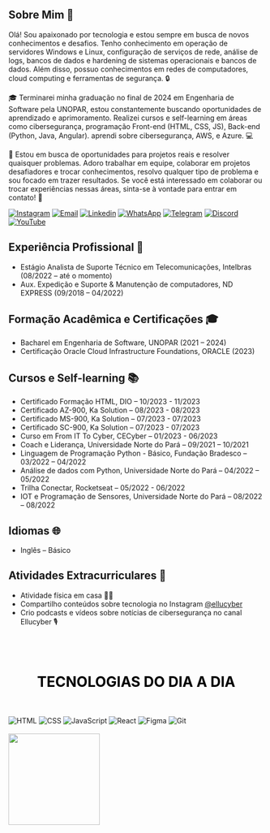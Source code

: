 <!-- MENSAGEM DE BOAS VINDAS -->

## Sobre Mim 🚀

Olá! Sou apaixonado por tecnologia e estou sempre em busca de novos conhecimentos e desafios. Tenho conhecimento em operação de servidores Windows e Linux, configuração de serviços de rede, análise de logs, bancos de dados e hardening de sistemas operacionais e bancos de dados. Além disso, possuo conhecimentos em redes de computadores, cloud computing e ferramentas de segurança. 🔒

🎓 Terminarei minha graduação no final de 2024 em Engenharia de Software pela UNOPAR, estou constantemente buscando oportunidades de aprendizado e aprimoramento. Realizei cursos e self-learning em áreas como cibersegurança, programação Front-end (HTML, CSS, JS), Back-end (Python, Java, Angular). aprendi sobre cibersegurança, AWS, e Azure. 💻

🔎 Estou em busca de oportunidades para projetos reais e resolver quaisquer problemas. Adoro trabalhar em equipe, colaborar em projetos desafiadores e trocar conhecimentos, resolvo qualquer tipo de problema e sou focado em trazer resultados. Se você está interessado em colaborar ou trocar experiências nessas áreas, sinta-se à vontade para entrar em contato! 🤝

<!-- LINK DAS REDES SOCIAIS -->

[![Instagram](https://img.shields.io/badge/Instagram-E4405F?style=for-the-badge&logo=instagram&logoColor=white)](https://instagram.com/mauriciomholiveira)
[![Email](https://img.shields.io/badge/-Email-%23333?style=for-the-badge&logo=icloud&logoColor=blue)](mailto:mauriciomholiveira@icloud.com)
[![Linkedin](https://img.shields.io/badge/LinkedIn-0077B5?style=for-the-badge&logo=linkedin&logoColor=white)](https://www.linkedin.com/in/mauriciomholiveira)
[![WhatsApp](https://img.shields.io/badge/WhatsApp-25D366?style=for-the-badge&logo=whatsapp&logoColor=white)](https://api.whatsapp.com/send?phone=5548988515644&text=Oi%20Mauricio%2C%20eu%20vim%20pelo%20GitHub)
[![Telegram](https://img.shields.io/badge/Telegram-2CA5E0?style=for-the-badge&logo=telegram&logoColor=white)](https://t.me/mauriciomholiveira)
[![Discord](https://img.shields.io/badge/Discord-7289DA?style=for-the-badge&logo=discord&logoColor=white)](https://discord.com/channels/@me/307634498483388427)
[![YouTube](https://img.shields.io/badge/YouTube-FF0000?style=for-the-badge&logo=youtube&logoColor=white)](https://www.youtube.com/@ellucyber)
<br>

## Experiência Profissional 💼

- Estágio Analista de Suporte Técnico em Telecomunicações, Intelbras (08/2022 – até o momento)
- Aux. Expedição e Suporte & Manutenção de computadores, ND EXPRESS (09/2018 – 04/2022)

## Formação Acadêmica e Certificações 🎓

- Bacharel em Engenharia de Software, UNOPAR (2021 – 2024)
- Certificação Oracle Cloud Infrastructure Foundations, ORACLE (2023) 

## Cursos e Self-learning 📚


- Certificado Formação HTML, DIO – 10/2023 - 11/2023
- Certificado AZ-900, Ka Solution – 08/2023 - 08/2023
- Certificado MS-900, Ka Solution – 07/2023 - 07/2023
- Certificado SC-900, Ka Solution – 07/2023 - 07/2023
- Curso em From IT To Cyber, CECyber – 01/2023 - 06/2023
- Coach e Liderança, Universidade Norte do Pará – 09/2021 – 10/2021
- Linguagem de Programação Python - Básico, Fundação Bradesco – 03/2022 – 04/2022
- Análise de dados com Python, Universidade Norte do Pará – 04/2022 – 05/2022
- Trilha Conectar, Rocketseat – 05/2022 - 06/2022
- IOT e Programação de Sensores, Universidade Norte do Pará – 08/2022 – 08/2022


## Idiomas 🌐

- Inglês – Básico

## Atividades Extracurriculares 🌟

- Atividade física em casa 🏋️‍♀️
- Compartilho conteúdos sobre tecnologia no Instagram [@ellucyber](https://www.instagram.com/ellucyber)
- Crio podcasts e vídeos sobre notícias de cibersegurança no canal Ellucyber 🎙️

<address style="text-align: center;">&nbsp;</address>

<!-- TEXTO DAS TECNOLOGIAS -->

<div style="display: inline_block"><br>
<h1 style="text-align: center;"><span style="color:#000000"><strong>TECNOLOGIAS DO DIA A DIA</strong></span></h1>

<p style="text-align: center;">&nbsp;</p>

<!-- ICONES DAS TECNOLOGIAS -->
  <img align="center" alt="HTML" src="https://img.shields.io/badge/HTML-239120?style=for-the-badge&logo=html5&logoColor=white">
  <img align="center" alt="CSS" src="https://img.shields.io/badge/CSS-239120?&style=for-the-badge&logo=css3&logoColor=white">
  <img align="center" alt="JavaScript" src="https://img.shields.io/badge/JavaScript-F7DF1E?style=for-the-badge&logo=javascript&logoColor=black">
  <img align="center" alt="React" src="https://img.shields.io/badge/React-20232A?style=for-the-badge&logo=react&logoColor=61DAFB">
  <img align="center" alt="Figma" src="https://img.shields.io/badge/Figma-F24E1E?style=for-the-badge&logo=figma&logoColor=white">
  <img align="center" alt="Git" src="https://img.shields.io/badge/GIT-E44C30?style=for-the-badge&logo=git&logoColor=white">
 <br>
  <!-- TECNOLOGIAS AINDA NAO USADAS -->
 <!--  
  <img align="center" alt="Oracle" src="https://img.shields.io/badge/Oracle-F80000?style=for-the-badge&logo=Oracle&logoColor=white">
  <img align="center" alt="SASS" src="https://img.shields.io/badge/Sass-CC6699?style=for-the-badge&logo=sass&logoColor=white">
  <img align="center" alt="Python" src="https://img.shields.io/badge/Python-14354C?style=for-the-badge&logo=python&logoColor=white">
  <img align="center" alt="Azure" src="https://img.shields.io/badge/Microsoft_Azure-0089D6?style=for-the-badge&logo=microsoft-azure&logoColor=white">
  <img align="center" alt="AWS" src="https://img.shields.io/badge/Amazon_AWS-232F3E?style=for-the-badge&logo=amazon-aws&logoColor=white">
  <img align="center" alt="Linux" src="https://img.shields.io/badge/Linux-FCC624?style=for-the-badge&logo=linux&logoColor=black">
  <img align="center" alt="Windows" src="https://img.shields.io/badge/Windows-0078D6?style=for-the-badge&logo=windows&logoColor=white">
  <img align="center" alt="MongoDB" src="https://img.shields.io/badge/MongoDB-4EA94B?style=for-the-badge&logo=mongodb&logoColor=white">
  <img align="center" alt="SQLDB" src="https://img.shields.io/badge/MySQL-005C84?style=for-the-badge&logo=mysql&logoColor=white"> 
  -->


<!-- DISPLAY STATS E LINGUAGENS MAIS USADAS -->
<br> 
  <div>
   <a href="https://github.com/mauriciomholiveira">
   <img height="180em" src="https://github-readme-stats.vercel.app/api/top-langs/?username=mauriciomholiveira&layout=compact&langs_count=10&theme=radical"/>
  </div>
<br>
<br>




  
</div>
 
 <br>
